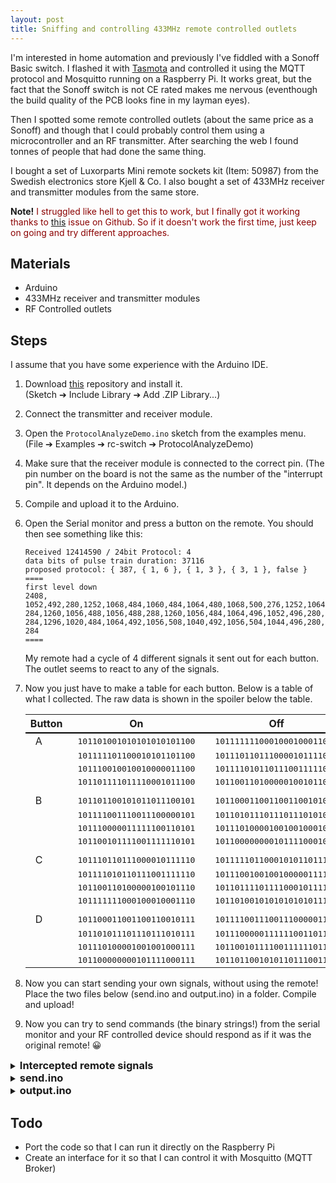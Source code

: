 ```yaml
---
layout: post
title: Sniffing and controlling 433MHz remote controlled outlets
---
```


<style>
.mono {
  font-family: monospace;
}

</style>
I'm interested in home automation and previously I've fiddled with a Sonoff Basic switch. I flashed it with [Tasmota](https://github.com/arendst/Sonoff-Tasmota) and controlled it using the MQTT protocol and Mosquitto running on a Raspberry Pi. It works great, but the fact that the Sonoff switch is not CE rated makes me nervous (eventhough the build quality of the PCB looks fine in my layman eyes).

Then I spotted some remote controlled outlets (about the same price as a Sonoff) and though that I could probably control them using a microcontroller and an RF transmitter. After searching the web I found tonnes of people that had done the same thing. 

I bought a set of Luxorparts Mini remote sockets kit (Item: 50987) from the Swedish electronics store Kjell & Co. I also bought a set of 433MHz receiver and transmitter modules from the same store. 

<span style="margin-bottom: 0;"><b>**Note!**</b>
<span style="color: darkred; margin-top: 0;">
I struggled like hell to get this to work, but I finally got it working thanks to [this](https://github.com/sui77/rc-switch/issues/194) issue on Github. So if it doesn't work the first time, just keep on going and try different approaches. 
</span>
</span>

## Materials
* Arduino 
* 433MHz receiver and transmitter modules
* RF Controlled outlets 

## Steps
I assume that you have some experience with the Arduino IDE. 

1. Download [this](https://github.com/Martin-Laclaustra/rc-switch/tree/protocollessreceiver) repository and install it. <br>(Sketch ➔ Include Library ➔ Add .ZIP Library...)
2. Connect the transmitter and receiver module.
3. Open the `ProtocolAnalyzeDemo.ino` sketch from the examples menu. <br>(File ➔ Examples ➔ rc-switch ➔ ProtocolAnalyzeDemo)
4. Make sure that the receiver module is connected to the correct pin. (The pin number on the board is not the same as the number of the "interrupt pin". It depends on the Arduino model.)
5. Compile and upload it to the Arduino. 
6. Open the Serial monitor and press a button on the remote. You should then see something like this:

	~~~
	Received 12414590 / 24bit Protocol: 4
	data bits of pulse train duration: 37116
	proposed protocol: { 387, { 1, 6 }, { 1, 3 }, { 3, 1 }, false }
	====
	first level down
	2408,
	1052,492,280,1252,1068,484,1060,484,1064,480,1068,500,276,1252,1064,492,
	284,1260,1056,488,1056,488,288,1260,1056,484,1064,496,1052,496,280,1260,
	284,1296,1020,484,1064,492,1056,508,1040,492,1056,504,1044,496,280,1264,
	284
	====
	~~~

	My remote had a cycle of 4 different signals it sent out for each button. The outlet seems to react to any of the signals. 

7. Now you just have to make a table for each button. Below is a table of what I collected. The raw data is shown in the spoiler below the table. 

	<style>
	table {
	margin-right: auto;
	margin-left: auto;
	}
	th {
	border-bottom: 2px solid #000000;
	font-weight: bold;
	}
	td {
	padding-right: 1em;
	padding-left: 1em;
	}
	</style> 


	| Button |                        On                     |                   Off                                        |
	|--------|:---------------------------------------------:|:------------------------------------------------------------:|
	| A      | <span class="mono">101101001010101010101100</span>  | <span class="mono">101111111000100010001100</span>     |
	|        | <span class="mono">101111101100010101101100</span>  | <span class="mono">101110110111000010111100</span>     | 
	|        | <span class="mono">101110010010010000011100</span>  | <span class="mono">101111010110111001111100</span>     | 
	|        | <span class="mono">101101111011110001011100</span>  | <span class="mono">101100110100000100101100</span>     | 
	|		 |													   |                                                        |
	| B      | <span class="mono">101101100101011011100101</span>  | <span class="mono">101100011001100110010101</span>     | 
	|        | <span class="mono">101111001110011100000101</span>  | <span class="mono">101101011101110111010101</span>     | 
	|        | <span class="mono">101110000011111100110101</span>  | <span class="mono">101110100001001001000101</span>     | 
	|        | <span class="mono">101100101111001111110101</span>  | <span class="mono">101100000000101111000101</span>     |
	|		 |													   |                                                        |  
	| C      | <span class="mono">101110110111000010111110</span>  | <span class="mono">101111101100010101101110</span>     | 
	|        | <span class="mono">101111010110111001111110</span>  | <span class="mono">101110010010010000011110</span>     | 
	|        | <span class="mono">101100110100000100101110</span>  | <span class="mono">101101111011110001011110</span>     | 
	|        | <span class="mono">101111111000100010001110</span>  | <span class="mono">101101001010101010101110</span>     |
	|		 |													   |                                                        | 
	| D      | <span class="mono">101100011001100110010111</span>  | <span class="mono">101111001110011100000111</span>     | 
	|        | <span class="mono">101101011101110111010111</span>  | <span class="mono">101110000011111100110111</span>     | 
	|        | <span class="mono">101110100001001001000111</span>  | <span class="mono">101100101111001111110111</span>     | 
	|        | <span class="mono">101100000000101111000111</span>  | <span class="mono">101101100101011011100111</span>     | 


8. Now you can start sending your own signals, without using the remote! Place the two files below (send.ino and output.ino) in a folder. Compile and upload! 

9. Now you can try to send commands (the binary strings!) from the serial monitor and your RF controlled device should respond as if it was the original remote! 😀


<details markdown="1">
<summary><h3 style="display: inline">Intercepted remote signals</h3></summary>

### A On
```
Decimal: 11840172 (24Bit) Binary: 101101001010101010101100 Tri-State: not applicable PulseLength: 386 microseconds Protocol: 4
Raw data: 2440,1048,508,264,1268,1048,504,1040,500,272,1276,1028,496,280,1272,272,1268,1044,512,264,1264,1032,500,276,1276,1036,504,272,1276,1036,496,268,1272,1040,496,280,1264,1048,504,272,1268,1044,500,1044,504,268,1272,272,1304,

Decimal: 12502380 (24Bit) Binary: 101111101100010101101100 Tri-State: not applicable PulseLength: 387 microseconds Protocol: 4
Raw data: 2420,1040,500,272,1280,1036,508,1036,500,1044,516,1048,508,1040,512,264,1276,1040,512,1036,508,268,1272,276,1272,272,1272,1044,504,276,1276,1032,504,268,1272,1044,508,1036,520,256,1272,1044,500,1044,500,276,1268,276,1292,

Decimal: 12133404 (24Bit) Binary: 101110010010010000011100 Tri-State: not applicable PulseLength: 386 microseconds Protocol: 4
Raw data: 2416,1048,496,280,1272,1040,500,1044,524,1020,508,276,1272,272,1276,1040,508,264,1268,276,1272,1044,496,276,1268,276,1268,1048,512,264,1396,172,396,160,380,172,1400,172,1404,368,184,1384,188,1372,192,372,184,380,172,

Decimal: 12041308 (24Bit) Binary: 101101111011110001011100 Tri-State: not applicable PulseLength: 387 microseconds Protocol: 4
Raw data: 2424,1044,504,272,1272,1044,504,1044,500,276,1272,1052,500,1048,500,1052,508,1040,492,284,1280,1036,496,1052,496,1048,504,1040,500,276,1276,268,1272,272,1272,1040,508,268,1276,1040,504,1040,508,1036,516,256,1292,252,1296,
```

### A Off

```
Decimal: 12552332 (24Bit) Binary: 101111111000100010001100 Tri-State: not applicable PulseLength: 387 microseconds Protocol: 4
Raw data: 2404,1056,492,284,1264,1060,488,1060,504,1052,488,1060,512,1036,500,1052,496,1056,492,284,1272,284,1268,280,1264,1056,528,252,1260,284,1268,276,1272,1048,512,264,1268,276,1284,264,396,160,380,172,1396,172,384,168,1400,

Decimal: 12284092 (24Bit) Binary: 101110110111000010111100 Tri-State: not applicable PulseLength: 388 microseconds Protocol: 4
Raw data: 2420,1040,508,272,1268,1056,500,1052,500,1052,500,280,1272,1048,496,1056,524,256,1272,1052,496,1056,504,1048,496,284,1268,280,1260,288,1264,284,1292,1032,500,280,1272,1048,508,1048,496,1056,516,1036,496,280,1276,272,1296,

Decimal: 12414588 (24Bit) Binary: 101111010110111001111100 Tri-State: not applicable PulseLength: 388 microseconds Protocol: 4
Raw data: 2412,1052,504,276,1268,1056,500,1052,504,1048,508,1044,512,264,1276,1048,508,268,1280,1044,504,1052,504,272,1272,1052,500,1052,508,1044,1404,164,388,168,388,164,1400,176,1396,396,156,1388,184,376,176,1400,176,372,180,

Decimal: 11747628 (24Bit) Binary: 101100110100000100101100 Tri-State: not applicable PulseLength: 388 microseconds Protocol: 4
Raw data: 2400,1064,492,288,1260,1064,500,1052,496,284,1272,288,1264,1056,488,1064,500,276,1264,1056,496,288,1268,280,1260,288,1260,288,1256,292,1380,184,376,184,376,176,1392,180,1388,368,184,1380,192,368,184,1396,176,360,192,
```

### B On
```
Decimal: 11949797 (24Bit) Binary: 101101100101011011100101 Tri-State: not applicable PulseLength: 386 microseconds Protocol: 4
Raw data: 2420,1052,492,280,1268,1048,492,1052,492,284,1260,1044,492,1052,496,280,1264,280,1264,1048,492,272,1272,1044,492,280,1260,1052,496,1052,496,280,1264,1052,500,1044,488,1056,504,184,376,184,388,160,1384,188,376,172,1388,

Decimal: 12379909 (24Bit) Binary: 101111001110011100000101 Tri-State: not applicable PulseLength: 386 microseconds Protocol: 4
Raw data: 2412,1056,496,280,1260,1052,484,1064,488,1056,488,1060,488,284,1264,280,1256,1056,492,1056,488,1056,492,284,1264,280,1260,1056,492,1052,492,1052,488,284,1260,284,1256,288,1264,280,1264,280,1260,1052,500,276,1260,1052,508,

Decimal: 12074805 (24Bit) Binary: 101110000011111100110101 Tri-State: not applicable PulseLength: 386 microseconds Protocol: 4
Raw data: 2420,1048,492,284,1264,1052,484,1060,488,1056,496,288,1260,284,1268,276,1264,280,1256,288,1260,1060,484,1060,488,1056,508,1040,520,1024,504,1040,500,272,1260,284,1256,1064,488,1052,492,284,1260,1056,488,288,1256,1056,516,

Decimal: 11727861 (24Bit) Binary: 101100101111001111110101 Tri-State: not applicable PulseLength: 386 microseconds Protocol: 4
Raw data: 2412,1052,500,276,1256,1060,488,1056,492,284,1260,280,1260,1056,488,284,1276,1040,492,1052,496,1056,492,1052,492,284,1260,284,1260,1052,500,1048,504,1044,492,1052,492,1052,500,1048,500,272,1264,1052,492,284,1264,1052,540,

```


### B off
```
Decimal: 11639189 (24Bit) Binary: 101100011001100110010101 Tri-State: not applicable PulseLength: 387 microseconds Protocol: 4
Raw data: 2412,1056,496,280,1264,1056,492,1060,492,284,1264,280,1260,284,1276,1044,504,1048,496,280,1268,284,1268,1052,488,1060,496,280,1260,288,1264,1052,492,1060,488,288,1276,268,1264,1396,168,384,176,380,172,1392,180,380,360,

Decimal: 11918805 (24Bit) Binary: 101101011101110111010101 Tri-State: not applicable PulseLength: 388 microseconds Protocol: 4
Raw data: 2412,1036,504,272,1272,1052,504,1052,504,272,1276,1048,492,288,1268,1056,496,1056,500,1052,504,284,1276,1048,512,1040,496,1064,496,276,1272,1048,496,1056,516,1040,496,280,1292,1032,496,284,1268,1056,496,284,1272,1052,520,

Decimal: 12194373 (24Bit) Binary: 101110100001001001000101 Tri-State: not applicable PulseLength: 387 microseconds Protocol: 4
Raw data: 2404,1056,488,288,1264,1056,488,1060,488,1060,504,280,1268,1052,488,288,1260,284,1272,276,1260,292,1264,1056,500,276,1256,292,1260,1056,496,280,1272,276,1260,1060,492,284,1252,292,1252,296,1272,1048,488,288,1260,1060,504,

Decimal: 11537349 (24Bit) Binary: 101100000000101111000101 Tri-State: not applicable PulseLength: 387 microseconds Protocol: 4
Raw data: 2440,1060,492,284,1260,1060,492,1056,500,276,1260,284,1260,288,1256,288,1264,284,1256,288,1260,288,1268,280,1256,1064,484,292,1260,1060,496,1052,492,1060,492,1056,496,280,1260,288,1260,288,1260,1064,500,276,1256,1068,512,

```

### C On
```
Decimal: 12284094 (24Bit) Binary: 101110110111000010111110 Tri-State: not applicable PulseLength: 386 microseconds Protocol: 4
Raw data: 2404,1048,488,284,1260,1052,488,1056,492,1052,496,280,1260,1056,496,1048,488,284,1260,1052,504,1044,496,1044,500,276,1264,280,1264,280,1256,284,1252,1060,484,288,1264,1048,488,1056,496,1048,512,1028,488,1056,496,280,1288,

Decimal: 12414590 (24Bit) Binary: 101111010110111001111110 Tri-State: not applicable PulseLength: 386 microseconds Protocol: 4
Raw data: 2416,1052,492,284,1256,1056,496,1048,496,1048,512,1052,496,280,1264,1048,508,268,1272,1040,488,1048,500,272,1264,1052,492,1052,500,1044,492,280,1268,276,1268,1048,488,1056,492,1052,496,1044,496,1048,496,1048,496,280,1300,

Decimal: 11747630 (24Bit) Binary: 101100110100000100101110 Tri-State: not applicable PulseLength: 386 microseconds Protocol: 4
Raw data: 2424,1052,484,288,1252,1064,484,1056,488,288,1252,296,1244,1068,496,1048,480,292,1260,1056,488,288,1256,292,1260,276,1256,292,1264,284,1248,1060,480,296,1264,280,1248,1064,480,292,1260,1052,496,1048,484,1060,492,280,1280,

Decimal: 12552334 (24Bit) Binary: 101111111000100010001110 Tri-State: not applicable PulseLength: 386 microseconds Protocol: 4
Raw data: 2416,1060,492,280,1256,1060,484,1056,496,1048,512,1052,484,1056,492,1052,488,1056,488,288,1268,288,1256,284,1268,1048,488,284,1268,280,1256,276,1256,1060,492,280,1252,292,1260,284,1260,1056,508,1036,500,1044,492,284,1284,


```

### C Off
```
Decimal: 12502382 (24Bit) Binary: 101111101100010101101110 Tri-State: not applicable PulseLength: 386 microseconds Protocol: 4
Raw data: 2408,1048,496,280,1264,1048,496,1048,496,1048,500,1052,512,1032,496,276,1268,1048,492,1052,508,280,1264,280,1272,272,1268,1044,496,280,1268,1044,516,260,1264,1048,508,1040,492,168,376,184,376,172,1392,180,376,176,1396,

Decimal: 12133406 (24Bit) Binary: 101110010010010000011110 Tri-State: not applicable PulseLength: 386 microseconds Protocol: 4
Raw data: 2416,1052,496,280,1264,1052,492,1056,484,1060,496,268,1268,280,1264,1052,488,284,1268,280,1256,1064,492,284,1256,288,1256,1060,484,292,1260,276,1264,284,1260,284,1260,284,1264,1052,496,1048,492,1056,496,1048,488,288,1280,

Decimal: 12041310 (24Bit) Binary: 101101111011110001011110 Tri-State: not applicable PulseLength: 386 microseconds Protocol: 4
Raw data: 2412,1044,496,280,1264,1052,492,1060,500,268,1264,1052,496,1052,504,1040,504,1044,500,272,1280,1052,492,1052,508,1040,496,1048,496,280,1284,284,1264,280,1272,1040,508,268,1268,1048,508,1036,504,1040,500,1048,500,272,1284,

Decimal: 11840174 (24Bit) Binary: 101101001010101010101110 Tri-State: not applicable PulseLength: 386 microseconds Protocol: 4
Raw data: 2428,1048,492,284,1264,1052,488,1056,492,280,1264,1048,492,284,1268,276,1260,1052,496,280,1264,1056,488,284,1260,1056,492,284,1264,1048,496,280,1264,1052,508,264,1268,1048,492,284,1268,1044,500,1044,508,1036,500,276,1292,

```

### D On
```
Decimal: 11639191 (24Bit) Binary: 101100011001100110010111 Tri-State: not applicable PulseLength: 386 microseconds Protocol: 4
Raw data: 2424,1048,500,276,1268,1048,500,1044,500,276,1272,272,1268,276,1268,1048,504,1040,496,280,1312,276,1268,1048,512,1036,496,280,1284,260,1264,1052,500,1048,496,280,1264,280,1272,164,380,180,380,168,1400,172,392,164,1396,

Decimal: 11918807 (24Bit) Binary: 101101011101110111010111 Tri-State: not applicable PulseLength: 387 microseconds Protocol: 4
Raw data: 2424,1048,504,272,1296,1020,512,1036,496,280,1280,1040,504,268,1276,1044,504,1040,500,1048,504,268,1272,1044,500,1044,500,1048,500,276,1272,1044,516,1032,508,1040,508,264,1280,1040,508,264,1276,1040,504,1044,508,1040,524,

Decimal: 12194375 (24Bit) Binary: 101110100001001001000111 Tri-State: not applicable PulseLength: 386 microseconds Protocol: 4
Raw data: 2416,1056,496,276,1272,1044,500,1044,500,1048,508,272,1268,1048,492,284,1264,280,1260,284,1276,280,1260,1056,496,276,1264,284,1260,1052,500,284,1276,268,1260,1056,496,276,1280,268,1260,284,1256,1060,500,1044,500,1048,512,

Decimal: 11537351 (24Bit) Binary: 101100000000101111000111 Tri-State: not applicable PulseLength: 387 microseconds Protocol: 4
Raw data: 2412,1052,492,284,1268,1044,500,1048,496,280,1268,280,1264,280,1260,284,1268,276,1260,284,1272,284,1264,280,1276,1040,496,280,1268,1048,488,1056,500,1048,496,1048,496,280,1268,276,1268,276,1268,1048,496,1048,496,1048,516,

```

### D Off
```
Decimal: 12379911 (24Bit) Binary: 101111001110011100000111 Tri-State: not applicable PulseLength: 386 microseconds Protocol: 4
Raw data: 2424,1036,504,268,1268,1048,504,1040,516,1028,500,1024,516,260,1300,244,1276,1036,512,1032,512,1032,508,264,1284,260,1276,1040,524,1020,508,1036,500,276,1272,272,1268,276,1268,176,372,184,380,172,1392,180,364,184,1400,

Decimal: 12074807 (24Bit) Binary: 101110000011111100110111 Tri-State: not applicable PulseLength: 386 microseconds Protocol: 4
Raw data: 2416,1052,496,276,1268,1048,500,1044,496,1048,504,280,1284,260,1268,276,1264,280,1272,272,1264,1048,492,1056,500,1044,500,1044,508,1036,496,1052,496,276,1268,276,1264,1052,496,1048,492,284,1264,1052,492,1052,500,1048,520,

Decimal: 11727863 (24Bit) Binary: 101100101111001111110111 Tri-State: not applicable PulseLength: 387 microseconds Protocol: 4
Raw data: 2416,1052,492,280,1280,1036,504,1044,496,280,1268,260,1276,1040,500,276,1272,1044,500,1048,516,1052,520,1024,500,276,1268,276,1264,1052,500,1048,500,1048,500,1048,496,1048,504,1044,504,272,1268,1048,500,1048,512,1036,520,

Decimal: 11949799 (24Bit) Binary: 101101100101011011100111 Tri-State: not applicable PulseLength: 387 microseconds Protocol: 4
Raw data: 2416,1048,500,276,1276,1040,508,1040,488,284,1280,1044,508,1040,492,280,1268,280,1264,1052,500,284,1268,1048,496,280,1268,1048,492,1056,496,284,1272,1044,504,1044,496,1052,492,284,1264,280,1276,1040,496,1052,496,1052,512,

```

</details>


<details markdown="1">
<summary><h3 style="display: inline">send.ino</h3></summary>
	
```c

	#include <RCSwitch.h>
	
	// Setup the RCSwitch instances for the receiever and transmitter
	RCSwitch trans = RCSwitch();
	RCSwitch recv = RCSwitch();
	
	// Input buffer
	char data[25];
	void setup() {
	  Serial.begin(9600);
	  
	  // Transmitter is connected to pin 10 
	  trans.enableTransmit(10);
	  // Receiver is connected to pin 2 (Interrupt pin 0 for Arduino Uno)
	  recv.enableReceive(digitalPinToInterrupt(2));
	  
	  // When sniffing, the protocol was found to be '4'. 
	  // I'll have to dig into what that means. 
	  trans.setProtocol(4);
	  
	  // This must also be set to the value you got.  
	  trans.setPulseLength(380);
	  
	  // I arbitrarily set it to repeat a transmission 4 times. 
	  trans.setRepeatTransmit(4);
	
	}
	
	void loop() {
	  // I listen for signals at the same time as I can send them.
	  if (recv.available()) {
	    output(recv.getReceivedValue(), recv.getReceivedBitlength(), recv.getReceivedDelay(), recv.getReceivedRawdata(),recv.getReceivedProtocol());
	    recv.resetAvailable();    
	  }
	  // Type in the bit-string into the serial monitor to send it.
	  if (Serial.available() > 0) {
	    Serial.readString().toCharArray(data, 25);
	    Serial.print("I received: ");
	    Serial.println(data);
	    trans.send(data);
	    }
	}
```

</details>

<details markdown="1"><summary><h3 style="display: inline">output.ino</h3></summary>

```c

/* Code from the rc-switch repository. 
	Check it out here:
	https://github.com/sui77/rc-switch/blob/master/examples/ReceiveDemo_Advanced/output.ino
	*/
	static const char* bin2tristate(const char* bin);
static char * dec2binWzerofill(unsigned long Dec, unsigned int bitLength);

void output(unsigned long decimal, unsigned int length, unsigned int delay, unsigned int* raw, unsigned int protocol) {

  const char* b = dec2binWzerofill(decimal, length);
  Serial.print("Decimal: ");
  Serial.print(decimal);
  Serial.print(" (");
  Serial.print( length );
  Serial.print("Bit) Binary: ");
  Serial.print( b );
  Serial.print(" Tri-State: ");
  Serial.print( bin2tristate( b) );
  Serial.print(" PulseLength: ");
  Serial.print(delay);
  Serial.print(" microseconds");
  Serial.print(" Protocol: ");
  Serial.println(protocol);
  
  Serial.print("Raw data: ");
  for (unsigned int i=0; i<= length*2; i++) {
    Serial.print(raw[i]);
    Serial.print(",");
  }
  Serial.println();
  Serial.println();
}

static const char* bin2tristate(const char* bin) {
  static char returnValue[50];
  int pos = 0;
  int pos2 = 0;
  while (bin[pos]!='\0' && bin[pos+1]!='\0') {
    if (bin[pos]=='0' && bin[pos+1]=='0') {
      returnValue[pos2] = '0';
    } else if (bin[pos]=='1' && bin[pos+1]=='1') {
      returnValue[pos2] = '1';
    } else if (bin[pos]=='0' && bin[pos+1]=='1') {
      returnValue[pos2] = 'F';
    } else {
      return "not applicable";
    }
    pos = pos+2;
    pos2++;
  }
  returnValue[pos2] = '\0';
  return returnValue;
}

static char * dec2binWzerofill(unsigned long Dec, unsigned int bitLength) {
  static char bin[64]; 
  unsigned int i=0;

  while (Dec > 0) {
    bin[32+i++] = ((Dec & 1) > 0) ? '1' : '0';
    Dec = Dec >> 1;
  }

  for (unsigned int j = 0; j< bitLength; j++) {
    if (j >= bitLength - i) {
      bin[j] = bin[ 31 + i - (j - (bitLength - i)) ];
    } else {
      bin[j] = '0';
    }
  }
  bin[bitLength] = '\0';
  
  return bin;
}
```

</details>




## Todo
* Port the code so that I can run it directly on the Raspberry Pi
* Create an interface for it so that I can control it with Mosquitto (MQTT Broker)

